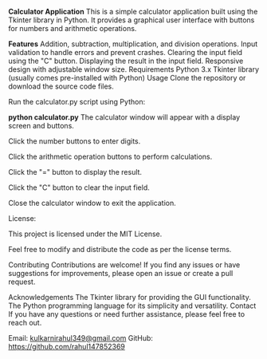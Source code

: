**Calculator Application**
This is a simple calculator application built using the Tkinter library in Python. It provides a graphical user interface with buttons for numbers and arithmetic operations.

**Features**
Addition, subtraction, multiplication, and division operations.
Input validation to handle errors and prevent crashes.
Clearing the input field using the "C" button.
Displaying the result in the input field.
Responsive design with adjustable window size.
Requirements
Python 3.x
Tkinter library (usually comes pre-installed with Python)
Usage
Clone the repository or download the source code files.

Run the calculator.py script using Python:



**python calculator.py**
The calculator window will appear with a display screen and buttons.

Click the number buttons to enter digits.

Click the arithmetic operation buttons to perform calculations.

Click the "=" button to display the result.

Click the "C" button to clear the input field.

Close the calculator window to exit the application.

License:

This project is licensed under the MIT License.

Feel free to modify and distribute the code as per the license terms.

Contributing
Contributions are welcome! If you find any issues or have suggestions for improvements, please open an issue or create a pull request.

Acknowledgements
The Tkinter library for providing the GUI functionality.
The Python programming language for its simplicity and versatility.
Contact
If you have any questions or need further assistance, please feel free to reach out.

Email: kulkarnirahul349@gmail.com
GitHub: https://github.com/rahul147852369

